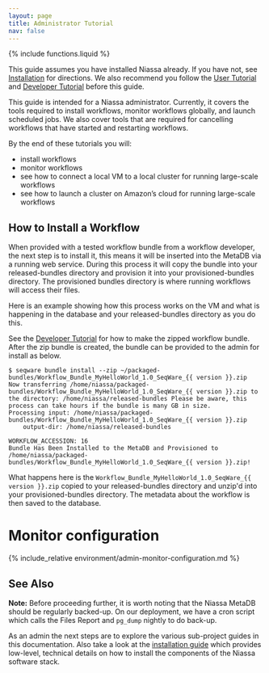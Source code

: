 ```yaml
---
layout: page
title: Administrator Tutorial
nav: false
---
```

{% include functions.liquid %}

This guide assumes you have installed Niassa already. If you have not, see 
[Installation]({{version_url}}/installation) for directions. We also recommend
you follow the [User Tutorial]({{version_url}}/getting-started-user-tutorial) and
[Developer Tutorial]({{version_url}}/getting-started-developer-tutorial) before this
guide.

This guide is intended for a Niassa administrator. Currently, it covers the
tools required to install workflows, monitor workflows globally, and launch
scheduled jobs. We also cover tools that are required for cancelling workflows
that have started and restarting workflows.

<!--In the near future, this guide will also include information on how to setup
Niassa at your site or on the cloud.  It focuses on what you need to do to get
“real” work done e.g. to run workflows you create on datasets that require
multiple nodes to analyze the data in a reasonable amount of time.  There are
basically two approaches for this, connect the VirtualBox VM to a cluster at
your local site or to launch a full Niassa cluster on EC2 using Starcluster.
Either of these approaches will leave you with a system that can process large
amounts of data. This guide assumes you are an IT admin at your site or are
working with an admin since some of the steps will require “root” privileges.
-->

By the end of these tutorials you will:

* install workflows
* monitor workflows
* see how to connect a local VM to a local cluster for running large-scale workflows
* see how to launch a cluster on Amazon’s cloud for running large-scale workflows

## How to Install a Workflow

<!-- make this install from a zip for the admin guide --> 
When provided with a tested workflow bundle from a workflow developer, the next step
is to install it, this means it will be inserted into the MetaDB via a running
web service.  During this process it will copy the bundle into your
released-bundles directory and provision it into your provisioned-bundles
directory. The provisioned bundles directory is where running workflows will
access their files.

Here is an example showing how this process works on the VM and what is
happening in the database and your released-bundles directory as you do this.

See the [Developer Tutorial]({{version_url}}/getting-started-developer-tutorial) for
how to make the zipped workflow bundle. After the zip bundle is created, the
bundle can be provided to the admin for install as below.

```
$ seqware bundle install --zip ~/packaged-bundles/Workflow_Bundle_MyHelloWorld_1.0_SeqWare_{{ version }}.zip 
Now transferring /home/niassa/packaged-bundles/Workflow_Bundle_MyHelloWorld_1.0_SeqWare_{{ version }}.zip to the directory: /home/niassa/released-bundles Please be aware, this process can take hours if the bundle is many GB in size.
Processing input: /home/niassa/packaged-bundles/Workflow_Bundle_MyHelloWorld_1.0_SeqWare_{{ version }}.zip
	output-dir: /home/niassa/released-bundles
	
WORKFLOW_ACCESSION: 16
Bundle Has Been Installed to the MetaDB and Provisioned to /home/niassa/packaged-bundles/Workflow_Bundle_MyHelloWorld_1.0_SeqWare_{{ version }}.zip!
```

What happens here is the `Workflow_Bundle_MyHelloWorld_1.0_SeqWare_{{ version }}.zip` copied to your released-bundles directory and unzip'd into your provisioned-bundles directory. The metadata about the workflow is then saved to the database.

# Monitor configuration

{% include_relative environment/admin-monitor-configuration.md %}

## See Also

**Note:**
Before proceeding further, it is worth noting that the Niassa MetaDB should be regularly backed-up. 
On our deployment, we have a cron script which calls the Files Report and `pg_dump` nightly to do back-up. 


As an admin the next steps are to explore the various sub-project guides in
this documentation.  Also take a look at the 
[installation guide]({{version_url}}/installation) which provides low-level, technical
details on how to install the components of the Niassa software stack. 


<!--
## Coming Soon

We are also preparing guides which will walk administrators through

* Hooking up to an SGE cluster (Oozie)
* Hooking up to an Oozie cluster
* Hooking up to an LSF cluster
-->

